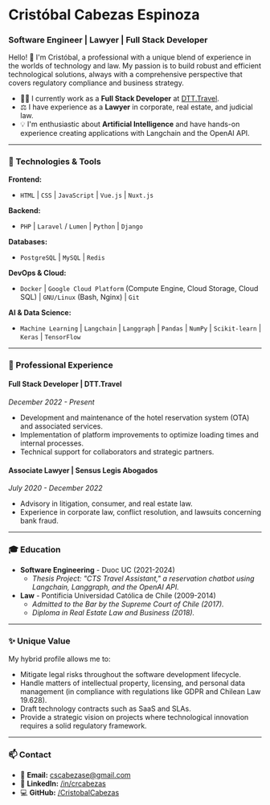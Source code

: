 # Cristóbal Cabezas Espinoza

### Software Engineer | Lawyer | Full Stack Developer

Hello! 👋 I'm Cristóbal, a professional with a unique blend of experience in the worlds of technology and law. My passion is to build robust and efficient technological solutions, always with a comprehensive perspective that covers regulatory compliance and business strategy.

- 👨‍💻 I currently work as a **Full Stack Developer** at [DTT.Travel](https://dtt.travel).
- ⚖️ I have experience as a **Lawyer** in corporate, real estate, and judicial law.
- 💡 I'm enthusiastic about **Artificial Intelligence** and have hands-on experience creating applications with Langchain and the OpenAI API.

---

### 🔧 Technologies & Tools

**Frontend:**
- `HTML` | `CSS` | `JavaScript` | `Vue.js` | `Nuxt.js`

**Backend:**
- `PHP` | `Laravel` / `Lumen` | `Python` | `Django`

**Databases:**
- `PostgreSQL` | `MySQL` | `Redis`

**DevOps & Cloud:**
- `Docker` | `Google Cloud Platform` (Compute Engine, Cloud Storage, Cloud SQL) | `GNU/Linux` (Bash, Nginx) | `Git`

**AI & Data Science:**
- `Machine Learning` | `Langchain` | `Langgraph` | `Pandas` | `NumPy` | `Scikit-learn` | `Keras` | `TensorFlow`

---

### 💼 Professional Experience

#### Full Stack Developer | DTT.Travel
*December 2022 - Present*

- Development and maintenance of the hotel reservation system (OTA) and associated services.
- Implementation of platform improvements to optimize loading times and internal processes.
- Technical support for collaborators and strategic partners.

#### Associate Lawyer | Sensus Legis Abogados
*July 2020 - December 2022*

- Advisory in litigation, consumer, and real estate law.
- Experience in corporate law, conflict resolution, and lawsuits concerning bank fraud.

---

### 🎓 Education

- **Software Engineering** - Duoc UC (2021-2024)
  - _Thesis Project: "CTS Travel Assistant," a reservation chatbot using Langchain, Langgraph, and the OpenAI API._
- **Law** - Pontificia Universidad Católica de Chile (2009-2014)
  - _Admitted to the Bar by the Supreme Court of Chile (2017)._
  - _Diploma in Real Estate Law and Business (2018)._

---

### ✨ Unique Value

My hybrid profile allows me to:
- Mitigate legal risks throughout the software development lifecycle.
- Handle matters of intellectual property, licensing, and personal data management (in compliance with regulations like GDPR and Chilean Law 19.628).
- Draft technology contracts such as SaaS and SLAs.
- Provide a strategic vision on projects where technological innovation requires a solid regulatory framework.

---

### 📫 Contact

- 📧 **Email:** [cscabezase@gmail.com](mailto:cscabezase@gmail.com)
- 💼 **LinkedIn:** [/in/crcabezas](https://www.linkedin.com/in/crcabezas)
- 💻 **GitHub:** [/CristobalCabezas](https://github.com/CristobalCabezas)
